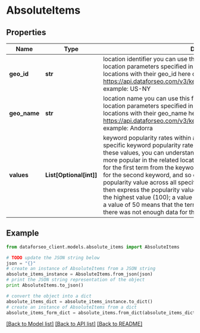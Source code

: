 # AbsoluteItems


## Properties

Name | Type | Description | Notes
------------ | ------------- | ------------- | -------------
**geo_id** | **str** | location identifier you can use this field for matching obtained results with location parameters specified in the request see the full list of available locations with their geo_id here or by making a separate request to https://api.dataforseo.com/v3/keywords_data/dataforseo_trends/locations example: US-NY | [optional] 
**geo_name** | **str** | location name you can use this field for matching obtained results with location parameters specified in the request see the full list of available locations with their geo_name here or by making a separate request to https://api.dataforseo.com/v3/keywords_data/dataforseo_trends/locations example: Andorra | [optional] 
**values** | **List[Optional[int]]** | keyword popularity rates within a given location represents location-specific keyword popularity rate over the specified time range; using these values, you can understand which of the specified keywords is more popular in the related location; the first value in the array is provided for the first term from the keywords array, the second value is provided for the second keyword, and so on; calculation: we determine the highest popularity value across all specified keywords within a given location, and then express the popularity values of each keyword as a percentage of the highest value (100); a value of 100 is the peak popularity for the term a value of 50 means that the term is half as popular a value of 0 means there was not enough data for this term | [optional] 

## Example

```python
from dataforseo_client.models.absolute_items import AbsoluteItems

# TODO update the JSON string below
json = "{}"
# create an instance of AbsoluteItems from a JSON string
absolute_items_instance = AbsoluteItems.from_json(json)
# print the JSON string representation of the object
print AbsoluteItems.to_json()

# convert the object into a dict
absolute_items_dict = absolute_items_instance.to_dict()
# create an instance of AbsoluteItems from a dict
absolute_items_form_dict = absolute_items.from_dict(absolute_items_dict)
```
[[Back to Model list]](../README.md#documentation-for-models) [[Back to API list]](../README.md#documentation-for-api-endpoints) [[Back to README]](../README.md)


